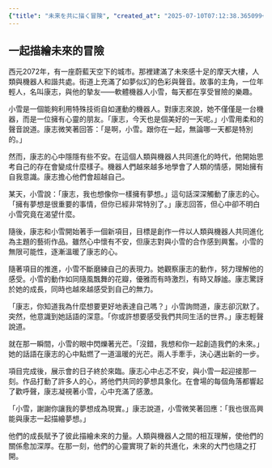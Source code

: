 ```yaml
---
{"title": "未来を共に描く冒険", "created_at": "2025-07-10T07:12:38.365099+09:00", "pattern_id": 6, "pattern_name": "共同変身型", "year": 2072}
---
```


## 一起描繪未來的冒險

西元2072年，有一座蔚藍天空下的城市。那裡建滿了未來感十足的摩天大樓，人類與機器人和諧共處。街道上充滿了如夢似幻的色彩與聲音。故事的主角，一位年輕人，名叫康志，與他的摯友——軟體機器人小雪，每天都在享受冒險的樂趣。

小雪是一個能夠利用特殊技術自如運動的機器人。對康志來說，她不僅僅是一台機器，而是一位擁有心靈的朋友。「康志，今天也是個美好的一天呢。」小雪用柔和的聲音說道。康志微笑著回答：「是啊，小雪。跟你在一起，無論哪一天都是特別的。」

然而，康志的心中隱隱有些不安。在這個人類與機器人共同進化的時代，他開始思考自己的存在會變成什麼樣子。機器人們越來越多地學會了人類的情感，開始擁有自我意識。康志擔心他們會超越自己。

某天，小雪說：「康志，我也想像你一樣擁有夢想。」這句話深深觸動了康志的心。「擁有夢想是很重要的事情，但你已經非常特別了。」康志回答，但心中卻不明白小雪究竟在渴望什麼。

隨後，康志和小雪開始著手一個新項目，目標是創作一件以人類與機器人共同進化為主題的藝術作品。雖然心中懷有不安，但康志對與小雪的合作感到興奮。小雪的無限可能性，逐漸溫暖了康志的心。

隨著項目的推進，小雪不斷磨練自己的表現力。她觀察康志的動作，努力理解他的感受。小雪的動作如同隨風飄舞的花瓣，優雅而有時激烈，有時又靜謐。康志驚訝於她的成長，同時也越來越感受到自己的無力。

「康志，你知道我為什麼想要更好地表達自己嗎？」小雪詢問道，康志卻沉默了。突然，他意識到她話語的深意。「你或許想要感受我們共同生活的世界。」康志輕聲說道。

就在那一瞬間，小雪的眼中閃爍著光芒。「沒錯，我想和你一起創造我們的未來。」她的話語在康志的心中點燃了一道溫暖的光芒。兩人手牽手，決心邁出新的一步。

項目完成後，展示會的日子終於來臨。康志心中忐忑不安，與小雪一起迎接那一刻。作品打動了許多人的心，將他們共同的夢想具象化。在會場的每個角落都響起了歡呼聲，康志凝視著小雪，心中充滿了感激。

「小雪，謝謝你讓我的夢想成為現實。」康志說道，小雪微笑著回應：「我也很高興能與康志一起描繪夢想。」

他們的成長賦予了彼此描繪未來的力量。人類與機器人之間的相互理解，使他們的關係愈加深厚。在那一刻，他們的心靈實現了新的共進化，未來的大門也隨之打開。
